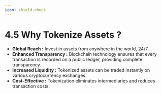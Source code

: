 ```yaml
---
icon: shield-check
---
```


# 4.5 Why Tokenize Assets ?

* **Global Reach :** Invest in assets from anywhere in the world, 24/7.
* **Enhanced Transparency :** Blockchain technology ensures that every transaction is recorded on a public ledger, providing complete transparency.
* **Increased Liquidity :** Tokenized assets can be traded instantly on various cryptocurrency exchanges.
* **Cost-Effective :** Tokenization eliminates intermediaries and reduces transaction costs.
